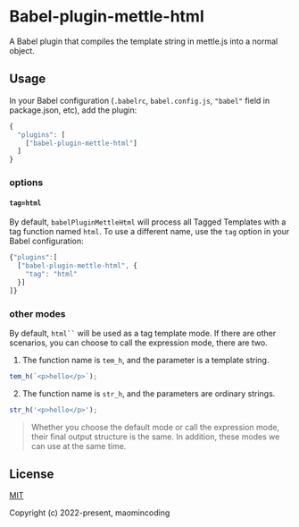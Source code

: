 # Babel-plugin-mettle-html

A Babel plugin that compiles the template string in mettle.js into a normal object.

## Usage

In your Babel configuration (`.babelrc`, `babel.config.js`, `"babel"` field in package.json, etc), add the plugin:

```js
{
  "plugins": [
    ["babel-plugin-mettle-html"]
  ]
}
```

### options

#### `tag=html`

By default, `babelPluginMettleHtml` will process all Tagged Templates with a tag function named `html`. To use a different name, use the `tag` option in your Babel configuration:

```js
{"plugins":[
  ["babel-plugin-mettle-html", {
    "tag": "html"
  }]
]}
```

### other modes

By default, ` html`` ` will be used as a tag template mode. If there are other scenarios, you can choose to call the expression mode, there are two.

1. The function name is `tem_h`, and the parameter is a template string.

```js
tem_h(`<p>hello</p>`);
```

2. The function name is `str_h`, and the parameters are ordinary strings.

```js
str_h('<p>hello</p>');
```

> Whether you choose the default mode or call the expression mode, their final output structure is the same. In addition, these modes we can use at the same time.

## License

[MIT](http://opensource.org/licenses/MIT)

Copyright (c) 2022-present, maomincoding
